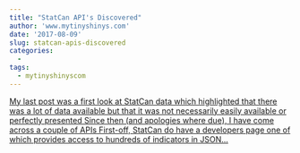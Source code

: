 ```yaml
---
title: "StatCan API's Discovered"
author: 'www.mytinyshinys.com'
date: '2017-08-09'
slug: statcan-apis-discovered
categories:
  - 
tags:
  - mytinyshinyscom
---
```


[My last post was a first look at StatCan data which highlighted that there was a lot of data available but that it was not necessarily easily available or perfectly presented Since then (and apologies where due), I have come across a couple of APIs First-off, StatCan do have a developers page one of which provides access to hundreds of indicators in JSON...<click to read more>](https://www.mytinyshinys.com/2017/08/09/statcanapi/)

